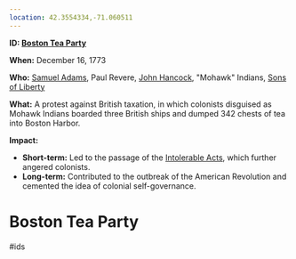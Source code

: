 ```yaml
---
location: 42.3554334,-71.060511
---
```

**ID: [Boston Tea Party](./../boston-tea-party/)**

**When:** December 16, 1773

**Who:** [Samuel Adams](./../samuel-adams/), Paul Revere, [John Hancock](./../john-hancock/), "Mohawk" Indians, [Sons of Liberty](./../sons-of-liberty/)

**What:** A protest against British taxation, in which colonists disguised as Mohawk Indians boarded three British ships and dumped 342 chests of tea into Boston Harbor.

**Impact:**

* **Short-term:** Led to the passage of the [Intolerable Acts](./../intolerable-acts/), which further angered colonists.
* **Long-term:** Contributed to the outbreak of the American Revolution and cemented the idea of colonial self-governance.
# Boston Tea Party 
#ids